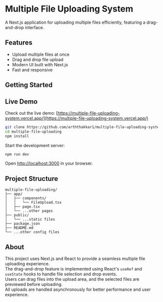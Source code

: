 # Multiple File Uploading System

A Next.js application for uploading multiple files efficiently, featuring a drag-and-drop interface.

## Features

- Upload multiple files at once
- Drag and drop file upload
- Modern UI built with Next.js
- Fast and responsive

## Getting Started

## Live Demo

Check out the live demo: [https://multiple-file-uploading-system.vercel.app/](https://multiple-file-uploading-system.vercel.app/)

```bash
git clone https://github.com/arththakkar1/multiple-file-uploading-system
cd multiple-file-uploading
npm install
```

Start the development server:

```bash
npm run dev
```

Open [http://localhost:3000](http://localhost:3000) in your browser.

## Project Structure

```
multiple-file-uploading/
├── app/
│   ├── components/
│   │   └── FileUpload.tsx
│   ├── page.tsx
│   └── ...other pages
├── public/
│   └── ...static files
├── package.json
├── README.md
└── ...other config files
```

## About

This project uses Next.js and React to provide a seamless multiple file uploading experience.  
The drag-and-drop feature is implemented using React's `useRef` and `useState` hooks to handle file selection and drop events.  
Users can drag files into the upload area, and the selected files are previewed before uploading.  
All uploads are handled asynchronously for better performance and user experience.
